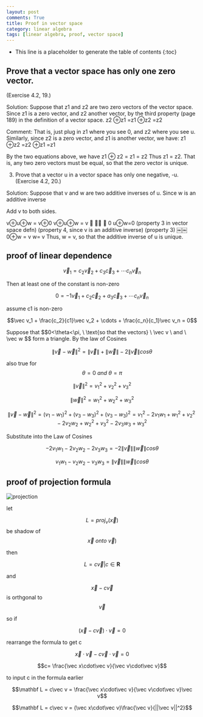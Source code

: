 ```yaml
---
layout: post
comments: True
title: Proof in vector space
category: linear algebra
tags: [linear algebra, proof, vector space]
---
```


* This line is a placeholder to generate the table of contents
{:toc}


## Prove that a vector space has only one zero vector. 

(Exercise 4.2, 19.) 
<!--break-->
Solution: Suppose that z1 and z2 are two zero vectors of the vector space.
Since z1 is a zero vector, and z2 another vector, by the third property (page 189) in the definition of a vector space. 
z2 ⊕z1 =z1 ⊕z2 =z2

Comment: That is, just plug in z1 where you see 0, and z2 where you see u. Similarly, since
z2 is a zero vector, and z1 is another vector, we have:
z1 ⊕z2 =z2 ⊕z1 =z1

By the two equations above, we have
z1 ⊕ z2 = z1 = z2
Thus z1 = z2. That is, any two zero vectors must be equal, so that the zero vector is unique.

3. Prove that a vector u in a vector space has only one negative, -u. (Exercise 4.2, 20.) 

Solution: Suppose that v and w are two additive inverses of u. Since w is an additive inverse

Add v to both sides.

v⊕u⊕w = v⊕0 v⊕u⊕w = v
􏰂 􏰁􏰀 􏰃
0
u⊕w=0
(property 3 in vector space defn)
(property 4, since v is an additive inverse) (property 3)
￼￼0⊕w = v w= v
Thus, w = v, so that the additive inverse of u is unique.


<p id = "linear_dependence"></p>

## proof of linear dependence

$$\vec v_1 = c_2\vec v_2 + c_3\vec c_3 + \cdots c_n\vec v_n$$

Then at least one of the constant is non-zero

$$ 0 = -1\vec v_1 + c_2\vec c_2 + a_3\vec c_3 + \cdots c_n\vec v_n$$

assume c1 is non-zero

$$\vec v_1 + \frac{c_2}{c1}\vec v_2 + \cdots + \frac{c_n}{c_1}\vec v_n = 0$$

<p id = "doc_product_loc"></p>
Suppose that $$0<\theta<\pi, \ \text{so that the vectors} \ \vec v \ and \ \vec w $$  form a triangle. By the law of Cosines

$$\left\|\vec v-\vec w\right\|^2 = \left\|\vec v\right\| + \left\|\vec w\right\| -2\left\|\vec v\right\| cos\theta $$

also true for $$\theta = 0 \ and \ \theta = \pi$$

$$\left\|\vec v\right\|^2 = v_1^2+v_2^2+v_3^2$$

$$\left\|\vec w\right\|^2 = w_1^2+w_2^2+w_3^2$$

$$\left\|\vec v-\vec w\right\|^2 =(v_1-w_1)^2+(v_3-w_3)^2+(v_3-w_3)^2
=v_1^2 -2v_1w_1+w_1^2+v_2^2 - 2v_2w_2 + w_2^2+v_3^2-2v_3w_3+w_3^2
$$

Substitute into the Law of Cosines

$$-2v_1w_1-2v_2w_2-2v_3w_3=-2\left\|\vec v\right\|\left\|\vec w\right\|cos \theta$$

$$v_1w_1-v_2w_2-v_3w_3=\left\|\vec v\right\|\left\|\vec w\right\|cos \theta$$

## proof of projection formula

![projection](http://www.leadinglesson.com/image/ahNzfmxlYWRpbmdsZXNzb24taHJkcg0LEgVJbWFnZRi8vzkM)

let 

$$L = proj_v(\vec x)$$ be shadow of $$\vec x \ onto \ \vec v) $$

then 

$$L = c\vec v| c \in \mathbf R$$

and 

$$\vec x - c\vec v$$ is orthgonal to $$\vec v$$

so if 

$$(\vec x - c\vec v ) \cdot \vec v = 0$$

rearrange the formula to get c

$$\vec x \cdot \vec v - c \vec v\cdot\vec v=0$$

$$c= \frac{\vec x\cdot\vec v}{\vec v\cdot\vec v}$$

to input c in the formula earlier 

$$\mathbf L = c\vec v = \frac{\vec x\cdot\vec v}{\vec v\cdot\vec v}\vec v$$

$$\mathbf L = c\vec v = (\vec x\cdot\vec v)\frac{\vec v}{||\vec v||^2}$$
